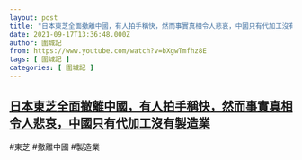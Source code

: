 ```yaml
---
layout: post
title: "日本東芝全面撤離中國，有人拍手稱快，然而事實真相令人悲哀，中國只有代加工沒有製造業"
date: 2021-09-17T13:36:48.000Z
author: 圍城記
from: https://www.youtube.com/watch?v=bXgwTmfhz8E
tags: [ 圍城記 ]
categories: [ 圍城記 ]
---
```

<!--1631885808000-->
[日本東芝全面撤離中國，有人拍手稱快，然而事實真相令人悲哀，中國只有代加工沒有製造業](https://www.youtube.com/watch?v=bXgwTmfhz8E)
------

<div>
#東芝 #撤離中國 #製造業
</div>
